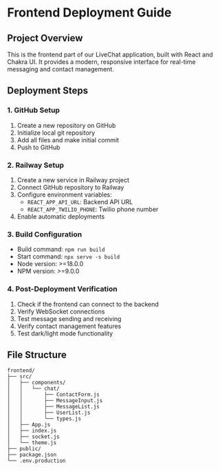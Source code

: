 # Frontend Deployment Guide

## Project Overview
This is the frontend part of our LiveChat application, built with React and Chakra UI. It provides a modern, responsive interface for real-time messaging and contact management.

## Deployment Steps

### 1. GitHub Setup
1. Create a new repository on GitHub
2. Initialize local git repository
3. Add all files and make initial commit
4. Push to GitHub

### 2. Railway Setup
1. Create a new service in Railway project
2. Connect GitHub repository to Railway
3. Configure environment variables:
   - `REACT_APP_API_URL`: Backend API URL
   - `REACT_APP_TWILIO_PHONE`: Twilio phone number
4. Enable automatic deployments

### 3. Build Configuration
- Build command: `npm run build`
- Start command: `npx serve -s build`
- Node version: >=18.0.0
- NPM version: >=9.0.0

### 4. Post-Deployment Verification
1. Check if the frontend can connect to the backend
2. Verify WebSocket connections
3. Test message sending and receiving
4. Verify contact management features
5. Test dark/light mode functionality

## File Structure
```
frontend/
├── src/
│   ├── components/
│   │   └── chat/
│   │       ├── ContactForm.js
│   │       ├── MessageInput.js
│   │       ├── MessageList.js
│   │       ├── UserList.js
│   │       └── types.js
│   ├── App.js
│   ├── index.js
│   ├── socket.js
│   └── theme.js
├── public/
├── package.json
└── .env.production
```
